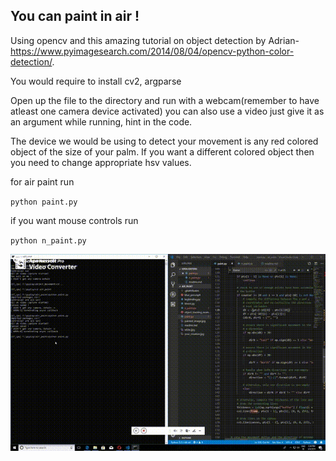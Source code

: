 ## You can paint in air !
Using opencv and this amazing tutorial on object detection by Adrian- https://www.pyimagesearch.com/2014/08/04/opencv-python-color-detection/.

You would require to install cv2, argparse

Open up the file to the directory and run with a webcam(remember to have atleast one camera device activated) you can also use a video just give it as an argument while running, hint in the code.

The device we would be using to detect your movement is any red colored object of the size of your palm.
If you want a different colored object then you need to change appropriate hsv values.

for air paint run

`python paint.py`

if you want mouse controls run

`python n_paint.py`

![demo.gif](demo.gif)
